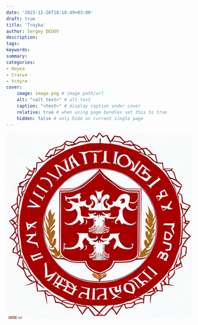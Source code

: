 ```yaml
---
date: '2023-12-26T18:18:49+03:00'
draft: true
title: 'Troyka'
author: Sergey DEDOV
description:
tags:
keywords:
summary:
categories:
- Наука
- Статья
- Услуги
cover:
    image: image.png # image path/url
    alt: "<alt text>" # alt text
    caption: "<text>" # display caption under cover
    relative: true # when using page bundles set this to true
    hidden: false # only hide on current single page
---
```


![image](image.png)
